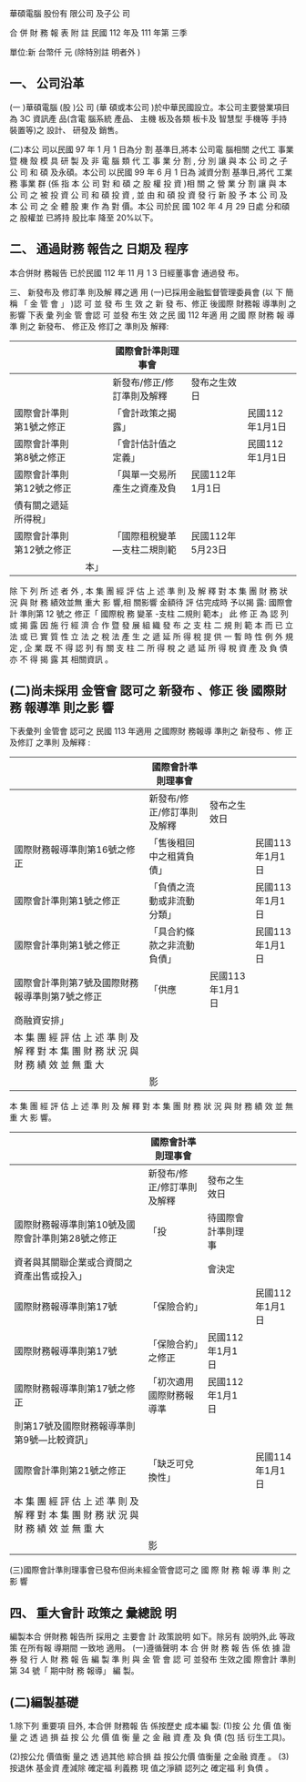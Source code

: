 
華碩電腦 股份有 限公司 及子公 司

合 併 財 務 報 表 附 註 民國 112 年及 111 年第 三季

單位:新 台幣仟 元 (除特別註 明者外 )

## 一、 公司沿革

(一 )華碩電腦 (股 )公 司 (華 碩或本公司 )於中華民國設立。本公司主要營業項目 為 3C 資訊產 品(含電 腦系統 產品、 主機 板及各類 板卡及 智慧型 手機等 手持 裝置等)之 設計、 研發及 銷售。

(二)本公 司以民國 97 年 1 月 1 日為分 割 基準日,將本 公司電 腦相關 之代工 事業 暨 機 殼 模 具 研 製 及 非 電 腦 類 代 工 事 業 分 割 , 分 別 讓 與 本 公 司 之 子 公 司 和 碩 及永碩。本公司 以民國 99 年 6 月 1 日為 減資分割 基準日,將代 工業務 事業 群 (係 指 本 公 司 對 和 碩 之 股 權 投 資 )相 關 之 營 業 分 割 讓 與 本 公 司 之 被 投 資 公 司 和 碩 投 資 , 並 由 和 碩 投 資 發 行 新 股 予 本 公 司 及 本 公 司 之 全 體 股 東 作 為 對 價。本公 司於民 國 102 年 4 月 29 日處 分和碩之 股權並 已將持 股比率 降至 20%以下。

## 二、 通過財務 報告之 日期及 程序

本合併財 務報告 已於民國 112 年 11 月 1 3 日經董事會 通過發 布。

三、 新發布及 修訂準 則及解 釋之適 用
(一)已採用金融監督管理委員會 (以 下 簡 稱 「 金 管 會 」 )認 可 並 發 布 生 效 之 新 發 布、修正 後國際 財務報 導準則 之影響 下表 彙 列金 管 會認 可 並發 布生 效 之民 國 112 年適 用 之國 際 財務 報 導準 則之 新發布、 修正及 修訂之 準則及 解釋:

|                          |      | 國際會計準則理事會           |                  |                 |
|--------------------------|------|------------------------------|------------------|-----------------|
|                          |      | 新發布/修正/修訂準則及解釋   | 發布之生效日     |                 |
| 國際會計準則第1號之修正  |      | 「會計政策之揭露」           |                  | 民國112年1月1日 |
| 國際會計準則第8號之修正  |      | 「會計估計值之定義」         |                  | 民國112年1月1日 |
| 國際會計準則第12號之修正 |      | 「與單一交易所產生之資產及負 | 民國112年1月1日  |                 |
| 債有關之遞延所得稅」     |      |                              |                  |                 |
| 國際會計準則第12號之修正 |      | 「國際租稅變革—支柱二規則範  | 民國112年5月23日 |                 |
|                          | 本」 |                              |                  |                 |

除 下 列 所 述 者 外 , 本 集 團 經 評 估 上 述 準 則 及 解 釋 對 本 集 團 財 務 狀 況 與 財 務 績效並無 重大 影 響,相 關影響 金額待 評 估完成時 予以揭 露: 國際會計 準則第 12 號之 修正「 國際稅 務 變革 -支柱 二規則 範本」 此 修 正 為 認 列 或 揭 露 因 施 行 經 濟 合 作 暨 發 展 組 織 發 布 之 支 柱 二 規 則 範 本 而 已 立 法 或 已 實 質 性 立 法 之 稅 法 產 生 之 遞 延 所 得 稅 提 供 一 暫 時 性 例 外 規 定 , 企 業 既 不 得 認 列 有 關 支 柱 二 所 得 稅 之 遞 延 所 得 稅 資 產 及 負 債 亦 不 得 揭 露 其 相關資訊 。

## (二)尚未採用 金管會 認可之 新發布 、修正 後 國際財務 報導準 則之影 響

下表彙列 金管會 認可之 民國 113 年適用 之國際財 務報導 準則之 新發布 、修 正及修訂 之準則 及解釋 :

|                                                                                           | 國際會計準則理事會         |                 |                 |
|-------------------------------------------------------------------------------------------|----------------------------|-----------------|-----------------|
|                                                                                           | 新發布/修正/修訂準則及解釋 | 發布之生效日    |                 |
| 國際財務報導準則第16號之修正                                                              | 「售後租回中之租賃負債」   |                 | 民國113年1月1日 |
| 國際會計準則第1號之修正                                                                   | 「負債之流動或非流動分類」 |                 | 民國113年1月1日 |
| 國際會計準則第1號之修正                                                                   | 「具合約條款之非流動負債」 |                 | 民國113年1月1日 |
| 國際會計準則第7號及國際財務報導準則第7號之修正                                            | 「供應                     | 民國113年1月1日 |                 |
| 商融資安排」                                                                              |                            |                 |                 |
| 本 集 團 經 評 估 上 述 準 則 及 解 釋 對 本 集 團 財 務 狀 況 與 財 務 績 效 並 無 重 大 |                            |                 |                 |
|                                                                                           | 影                         |                 |                 |

本 集 團 經 評 估 上 述 準 則 及 解 釋 對 本 集 團 財 務 狀 況 與 財 務 績 效 並 無 重 大 影 響。

|                                                                                           | 國際會計準則理事會         |                    |                 |
|-------------------------------------------------------------------------------------------|----------------------------|--------------------|-----------------|
|                                                                                           | 新發布/修正/修訂準則及解釋 | 發布之生效日       |                 |
| 國際財務報導準則第10號及國際會計準則第28號之修正                                          | 「投                       | 待國際會計準則理事 |                 |
| 資者與其關聯企業或合資間之資產出售或投入」                                                |                            | 會決定             |                 |
| 國際財務報導準則第17號                                                                    | 「保險合約」               |                    | 民國112年1月1日 |
| 國際財務報導準則第17號                                                                    | 「保險合約」之修正         | 民國112年1月1日    |                 |
| 國際財務報導準則第17號之修正                                                              | 「初次適用國際財務報導準   | 民國112年1月1日    |                 |
| 則第17號及國際財務報導準則第9號—比較資訊」                                                |                            |                    |                 |
| 國際會計準則第21號之修正                                                                  | 「缺乏可兌換性」           |                    | 民國114年1月1日 |
| 本 集 團 經 評 估 上 述 準 則 及 解 釋 對 本 集 團 財 務 狀 況 與 財 務 績 效 並 無 重 大 |                            |                    |                 |
|                                                                                           | 影                         |                    |                 |

(三)國際會計準則理事會已發布但尚未經金管會認可之 國 際 財 務 報 導 準 則 之 影 響

## 四、 重大會計 政策之 彙總說 明

編製本合 併財務 報告所 採用之 主要會 計 政策說明 如下。除另有 說明外,此 等政策 在所有報 導期間 一致地 適用。 (一)遵循聲明 本 合 併 財 務 報 告 係 依 據 證 券 發 行 人 財 務 報 告 編 製 準 則 與 金 管 會 認 可 並發布 生效之國 際會計 準則 第 34 號「 期中財 務 報導」 編 製。

## (二)編製基礎

1.除下列 重要項 目外, 本合併 財務報 告 係按歷史 成本編 製:
(1)按 公 允 價 值 衡 量 之 透 過 損 益 按 公 允 價 值 衡 量 之 金 融 資 產 及 負 債 (包 括 衍生工具)。

(2)按公允 價值衡 量之 透 過其他 綜合損 益 按公允價 值衡量 之金融 資產 。 (3)按退休 基金資 產減除 確定福 利義務 現 值之淨額 認列之 確定福 利 負債 。